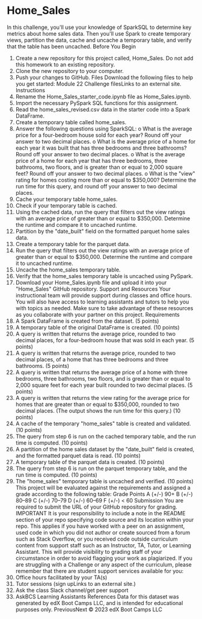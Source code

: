 # Home_Sales

In this challenge, you'll use your knowledge of SparkSQL to determine key metrics about home sales data. Then you'll use Spark to create temporary views, partition the data, cache and uncache a temporary table, and verify that the table has been uncached.
Before You Begin
1.	Create a new repository for this project called, Home_Sales. Do not add this homework to an existing repository.
2.	Clone the new repository to your computer.
3.	Push your changes to GitHub.
Files
Download the following files to help you get started:
Module 22 Challenge filesLinks to an external site.
Instructions
1.	Rename the Home_Sales_starter_code.ipynb file as Home_Sales.ipynb.
2.	Import the necessary PySpark SQL functions for this assignment.
3.	Read the home_sales_revised.csv data in the starter code into a Spark DataFrame.
4.	Create a temporary table called home_sales.
5.	Answer the following questions using SparkSQL:
o	What is the average price for a four-bedroom house sold for each year? Round off your answer to two decimal places.
o	What is the average price of a home for each year it was built that has three bedrooms and three bathrooms? Round off your answer to two decimal places.
o	What is the average price of a home for each year that has three bedrooms, three bathrooms, two floors, and is greater than or equal to 2,000 square feet? Round off your answer to two decimal places.
o	What is the "view" rating for homes costing more than or equal to $350,000? Determine the run time for this query, and round off your answer to two decimal places.
6.	Cache your temporary table home_sales.
7.	Check if your temporary table is cached.
8.	Using the cached data, run the query that filters out the view ratings with an average price of greater than or equal to $350,000. Determine the runtime and compare it to uncached runtime.
9.	Partition by the "date_built" field on the formatted parquet home sales data.
10.	Create a temporary table for the parquet data.
11.	Run the query that filters out the view ratings with an average price of greater than or equal to $350,000. Determine the runtime and compare it to uncached runtime.
12.	Uncache the home_sales temporary table.
13.	Verify that the home_sales temporary table is uncached using PySpark.
14.	Download your Home_Sales.ipynb file and upload it into your "Home_Sales" GitHub repository.
Support and Resources
Your instructional team will provide support during classes and office hours. You will also have access to learning assistants and tutors to help you with topics as needed. Make sure to take advantage of these resources as you collaborate with your partner on this project.
Requirements
1.	A Spark DataFrame is created from the dataset. (5 points)
2.	A temporary table of the original DataFrame is created. (10 points)
3.	A query is written that returns the average price, rounded to two decimal places, for a four-bedroom house that was sold in each year. (5 points)
4.	A query is written that returns the average price, rounded to two decimal places, of a home that has three bedrooms and three bathrooms. (5 points)
5.	A query is written that returns the average price of a home with three bedrooms, three bathrooms, two floors, and is greater than or equal to 2,000 square feet for each year built rounded to two decimal places. (5 points)
6.	A query is written that returns the view rating for the average price for homes that are greater than or equal to $350,000, rounded to two decimal places. (The output shows the run time for this query.) (10 points)
7.	A cache of the temporary "home_sales" table is created and validated. (10 points)
8.	The query from step 6 is run on the cached temporary table, and the run time is computed. (10 points)
9.	A partition of the home sales dataset by the "date_built" field is created, and the formatted parquet data is read. (10 points)
10.	A temporary table of the parquet data is created. (10 points)
11.	The query from step 6 is run on the parquet temporary table, and the run time is computed. (10 points)
12.	The "home_sales" temporary table is uncached and verified. (10 points)
This project will be evaluated against the requirements and assigned a grade according to the following table:
Grade	Points
A (+/-)	90+
B (+/-)	80–89
C (+/-)	70–79
D (+/-)	60–69
F (+/-)	< 60
Submission
You are required to submit the URL of your GitHub repository for grading.
IMPORTANT
It is your responsibility to include a note in the README section of your repo specifying code source and its location within your repo. This applies if you have worked with a peer on an assignment, used code in which you did not author or create sourced from a forum such as Stack Overflow, or you received code outside curriculum content from support staff such as an Instructor, TA, Tutor, or Learning Assistant. This will provide visibility to grading staff of your circumstance in order to avoid flagging your work as plagiarized.
If you are struggling with a Challenge or any aspect of the curriculum, please remember that there are student support services available for you:
1.	Office hours facilitated by your TA(s)
2.	Tutor sessions (sign upLinks to an external site.)
3.	Ask the class Slack channel/get peer support
4.	AskBCS Learning Assistants
References
Data for this dataset was generated by edX Boot Camps LLC, and is intended for educational purposes only.
PreviousNext
© 2023 edX Boot Camps LLC
